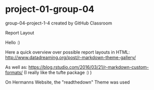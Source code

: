 # project-01-group-04
group-04-project-1-4 created by GitHub Classroom

Report Layout

Hello :) 

Here a quick overview over possible report layouts in HTML: http://www.datadreaming.org/post/r-markdown-theme-gallery/

As well as: https://blog.rstudio.com/2016/03/21/r-markdown-custom-formats/ (I really like the tufte package :) )

On Hermanns Website, the "readthedown" Theme was used
